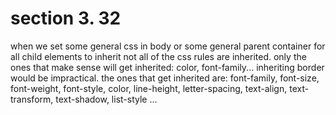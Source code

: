 # section 3. 32

when we set some general css in body or some general parent container for all child elements to inherit not all of the css rules are inherited. only the ones that make sense will get inherited: color, font-family... inheriting border would be impractical. the ones that get inherited are: font-family, font-size, font-weight, font-style, color, line-height, letter-spacing, text-align, text-transform, text-shadow, list-style ...
